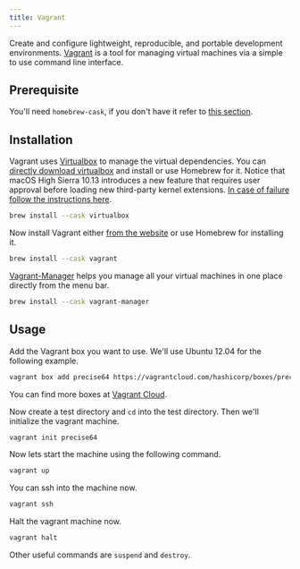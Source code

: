 ```yaml
---
title: Vagrant
---
```



Create and configure lightweight, reproducible, and portable development environments. [Vagrant](http://www.vagrantup.com/) is a tool for managing virtual machines via a simple to use command line interface.

## Prerequisite

You'll need `homebrew-cask`, if you don't have it refer to [this section](/homebrew/cask).

## Installation

Vagrant uses [Virtualbox](https://www.virtualbox.org/) to manage the virtual dependencies. You can [directly download virtualbox](https://www.virtualbox.org/wiki/Downloads) and install or use Homebrew for it.
Notice that macOS High Sierra 10.13 introduces a new feature that requires user approval before loading new third-party kernel extensions.
[In case of failure follow the instructions here](https://developer.apple.com/library/archive/technotes/tn2459/_index.html).

```sh
brew install --cask virtualbox
```

Now install Vagrant either [from the website](http://www.vagrantup.com/downloads.html) or use Homebrew for installing it.

```sh
brew install --cask vagrant
```

[Vagrant-Manager](http://vagrantmanager.com/) helps you manage all your virtual machines in one place directly from the menu bar.

```sh
brew install --cask vagrant-manager
```

## Usage

Add the Vagrant box you want to use. We'll use Ubuntu 12.04 for the following example.

```sh
vagrant box add precise64 https://vagrantcloud.com/hashicorp/boxes/precise64/versions/1.1.0/providers/virtualbox.box
```

You can find more boxes at [Vagrant Cloud](https://app.vagrantup.com/boxes/search).

Now create a test directory and `cd` into the test directory. Then we'll initialize the vagrant machine.

```sh
vagrant init precise64
```

Now lets start the machine using the following command.

```sh
vagrant up
```

You can ssh into the machine now.

```sh
vagrant ssh
```

Halt the vagrant machine now.

```sh
vagrant halt
```

Other useful commands are `suspend` and `destroy`.
